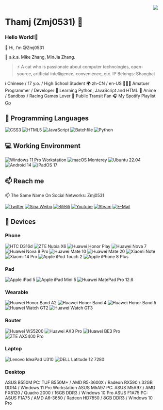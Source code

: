 <img align="right" src="https://github-readme-stats.vercel.app/api?username=Zmj0531&show_icons=true&text_color=#343434&bg_color=ffffff&hide_title=true&border_color=2f80ed" />

# Thamj (Zmj0531) 🔭

### Hello World!🤔

👋 Hi, I’m @Zmj0531

💬 a.k.a. Mike Zhang, MinJia Zhang.
> ⚡ A cat who is passionate about computer technologies, open-source, artificial intelligence, convenience, etc.
> IP Belongs: Shanghai


ℹ️ Chinese / 17 y.o. / High School Student
🌍 zh-CN / en-US
👨🏻‍💻 Amatuer Programmer / Developer
🌱 Learning Python, JavaScript and HTML
💖 Anime / Sandbox / Racing Games Lover
💖 Public Transit Fan
🎧 My Spotify Playlist [Go](https://open.spotify.com/playlist/6SzPyb3vO9cmjZEpozj7En?si=803a98389fe84639)


## 🌱 Programming Languages

![CSS3](https://img.shields.io/badge/-CSS3-1572b6?style=flat-square&logo=CSS3&labelColor=1572b6)
![HTML5](https://img.shields.io/badge/-HTML5-e34f26?style=flat-square&logo=HTML5&logoColor=fff)
![JavaScript](https://img.shields.io/badge/-JavaScript-f7df1e?style=flat-square&logo=JavaScript&labelColor=f7df1e&logoColor=000)
![Batchfile](https://img.shields.io/badge/-Batch-4d4d4d?style=flat-square&logo=windows%20terminal&logoColor=fff)
![Python](https://img.shields.io/badge/-Python-3776ab?style=flat-square&logo=python&logoColor=fff)


## 💻 Working Environment

![Windows 11 Pro Workstation](https://img.shields.io/badge/Windows%2011%20Pro%20Workstation-00adef?style=flat-square&logo=windows&logoColor=ffffff)
![macOS Monterey](https://img.shields.io/badge/macOS%20Monterey-000000?style=flat-square&logo=macOS&logoColor=ffffff)
![Ubuntu 22.04](https://img.shields.io/badge/Ubuntu%2022.04-dd4814?style=flat-square&logo=ubuntu&logoColor=ffffff)
![Android 14](https://img.shields.io/badge/Android%2014-3ddc84?style=flat-square&logo=android&logoColor=ffffff)
![iPadOS 17](https://img.shields.io/badge/iPadOS%2017-000000?style=flat-square&logo=iOS&logoColor=ffffff)


## 📫 Reach me

📫 The Same Name On Social Networks: Zmj0531

[![Twitter](https://img.shields.io/twitter/follow/zmj053149228?color=1ca0f1&label=%40zmj053149228&logo=twitter&logoColor=white&style=flat-square&labelColor=1ca0f1)](https://twitter.com/zmj053149228)
[![Sina Weibo](https://img.shields.io/badge/-@Zmj0531-e6162d?style=flat-square&logo=sina-weibo&logoColor=white&labelColor=e6162d)](https://weibo.com/u/7280616898)
[![BiliBili](https://img.shields.io/badge/-Zmj0531-00a1d6?style=flat-square&logo=bilibili&logoColor=fff)](https://space.bilibili.com/608217299)
[![Youtube](https://img.shields.io/badge/-Zmj0531-ff0000?style=flat-square&logo=YouTube&logoColor=white&labelColor=ff0000)](https://www.youtube.com/channel/UCW0uCdZ8vaSgnc1Pfz36DEQ)
[![Steam](https://img.shields.io/badge/-Zmj0531-000000?style=flat-square&logo=steam&logoColor=white&labelColor=000000)](https://steamcommunity.com/id/zmj0531)
[![E-Mail](https://img.shields.io/badge/-2726783412@qq.com-168de2?style=flat-square&logo=mail.ru&logoColor=white&labelColor=168de2)](mailto:i@2726783412@qq.com)


## 📱 Devices

### Phone

![HTC D316d](https://img.shields.io/badge/HTC%20D316d%20-241f21?style=flat-square)
![ZTE Nubia X6](https://img.shields.io/badge/ZTE%20Nubia%20X6-008fd5?style=flat-square)
![Huawei Honor Play](https://img.shields.io/badge/Huawei%20Honor%20Play-ff0000?style=flat-square&logo=huawei&logoColor=ffffff)
![Huawei Nova 7](https://img.shields.io/badge/Huawei%20Nova%207-ff0000?style=flat-square&logo=huawei&logoColor=ffffff)
![Huawei Nova 8 Pro](https://img.shields.io/badge/Huawei%20Nova%208%20Pro-ff0000?style=flat-square&logo=huawei&logoColor=ffffff)
![Huawei Mate 10](https://img.shields.io/badge/Huawei%20Mate%2010-ff0000?style=flat-square&logo=huawei&logoColor=ffffff)
![Huawei Mate 20](https://img.shields.io/badge/Huawei%20Mate%2020-ff0000?style=flat-square&logo=huawei&logoColor=ffffff)
![Xiaomi Note](https://img.shields.io/badge/Xiaomi%20Note-fd4900?style=flat-square&logo=xiaomi&logoColor=ffffff)
![Xiaomi 14 Pro](https://img.shields.io/badge/Xiaomi%2014%20Pro-fd4900?style=flat-square&logo=xiaomi&logoColor=ffffff)
![Apple iPod Touch 2](https://img.shields.io/badge/Apple%20iPod%20Touch%202-a2aaad?style=flat-square&logo=apple&logoColor=ffffff)
![Apple iPhone 8 Plus](https://img.shields.io/badge/Apple%20iPhone%208%20Plus-a2aaad?style=flat-square&logo=apple&logoColor=ffffff)

### Pad

![Apple iPad 5](https://img.shields.io/badge/Apple%20iPad%205-a2aaad?style=flat-square&logo=apple&logoColor=ffffff)
![Apple iPad Mini 5](https://img.shields.io/badge/Apple%20iPad%20Mini%205-a2aaad?style=flat-square&logo=apple&logoColor=ffffff)
![Huawei MatePad Pro 12.6](https://img.shields.io/badge/Huawei%20MatePad%20Pro%2012.6-ff0000?style=flat-square&logo=huawei&logoColor=ffffff)

### Wearable

![Huawei Honor Band A2](https://img.shields.io/badge/Huawei%20Honor%20Band%20A2-ff0000?style=flat-square&logo=huawei&logoColor=ffffff)
![Huawei Honor Band 4](https://img.shields.io/badge/Huawei%20Honor%20Band%204-ff0000?style=flat-square&logo=huawei&logoColor=ffffff)
![Huawei Honor Band 5](https://img.shields.io/badge/Huawei%20Honor%20Band%205-ff0000?style=flat-square&logo=huawei&logoColor=ffffff)
![Huawei Watch GT2](https://img.shields.io/badge/Huawei%20Watch%20GT2-ff0000?style=flat-square&logo=huawei&logoColor=ffffff)
![Huawei Watch GT3](https://img.shields.io/badge/Huawei%20Watch%20GT3-ff0000?style=flat-square&logo=huawei&logoColor=ffffff)

### Router

![Huawei WS5200](https://img.shields.io/badge/Huawei%20WS5200-ff0000?style=flat-square&logo=huawei&logoColor=ffffff)
![Huawei AX3 Pro](https://img.shields.io/badge/Huawei%20AX3%20Pro-ff0000?style=flat-square&logo=huawei&logoColor=ffffff)
![Huawei BE3 Pro](https://img.shields.io/badge/Huawei%20BE3%20Pro-ff0000?style=flat-square&logo=huawei&logoColor=ffffff)
![ZTE AX5400 Pro](https://img.shields.io/badge/ZTE%20AX5400%20Pro-008fd5?style=flat-square)

### Laptop

![Lenovo IdeaPad U310](https://img.shields.io/badge/Lenovo%20IdeaPad%20U310%20-e2231a?style=flat-square&logo=lenovo&logoColor=ffffff)
![DELL Latitude 12 7280](https://img.shields.io/badge/DELL%20Latitude%2012%207280-5e5e5e?style=flat-square&logo=dell&logoColor=ffffff)

### Desktop

ASUS B550M PC: TUF B550M+ / AMD R5-3600X / Radeon RX590 / 32GB DDR4 / Windows 11 Pro Workstation
ASUS M5A97 PC: ASUS M5A97 / AMD FX8120 / Quadro 2000 / 16GB DDR3 / Windows 10 Pro
ASUS F1A75 PC: ASUS F1A75 / AMD A6-3650 / Radeon HD7850 / 8GB DDR3 / Windows 10 Pro
